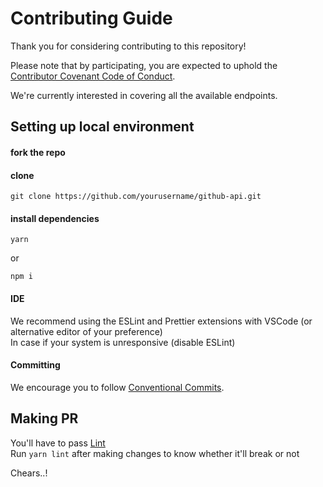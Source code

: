 # Contributing Guide

Thank you for considering contributing to this repository!

Please note that by participating, you are expected to uphold the [Contributor Covenant Code of Conduct](./CODE_OF_CONDUCT.md).

We're currently interested in covering all the available endpoints.


## Setting up local environment

#### fork the repo
#### clone 
  ```shell
  git clone https://github.com/yourusername/github-api.git
  ```
#### install dependencies
  ```shell
  yarn
  ```
  or
  ```shell
  npm i
  ```
#### IDE 
  We recommend using the ESLint and Prettier extensions with VSCode (or alternative editor of your preference) \
  In case if your system is unresponsive (disable ESLint)
  
#### Committing
  We encourage you to follow [Conventional Commits](https://www.conventionalcommits.org/en/v1.0.0-beta.4/).
   
## Making PR 
  You'll have to pass [Lint](https://github.com/GmBodhi/github-api/actions/workflows/lint.yml) \
  Run `yarn lint` after making changes to know whether it'll break or not

Chears..!
